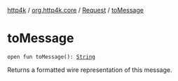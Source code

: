 [http4k](../../index.md) / [org.http4k.core](../index.md) / [Request](index.md) / [toMessage](./to-message.md)

# toMessage

`open fun toMessage(): `[`String`](https://kotlinlang.org/api/latest/jvm/stdlib/kotlin/-string/index.html)

Returns a formatted wire representation of this message.


